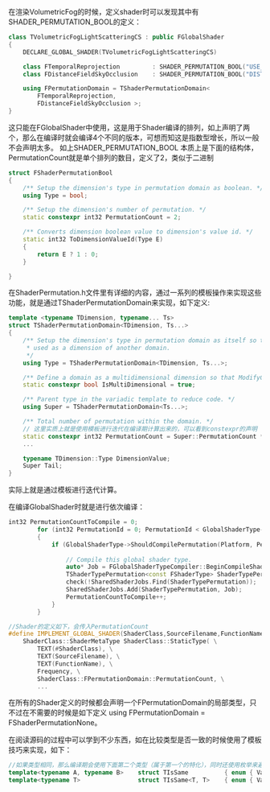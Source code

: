 在渲染VolumetricFog的时候，定义shader时可以发现其中有SHADER_PERMUTATION_BOOL的定义：

```cpp
class TVolumetricFogLightScatteringCS : public FGlobalShader
{
	DECLARE_GLOBAL_SHADER(TVolumetricFogLightScatteringCS)

	class FTemporalReprojection			: SHADER_PERMUTATION_BOOL("USE_TEMPORAL_REPROJECTION");
	class FDistanceFieldSkyOcclusion	: SHADER_PERMUTATION_BOOL("DISTANCE_FIELD_SKY_OCCLUSION");

	using FPermutationDomain = TShaderPermutationDomain<
		FTemporalReprojection,
		FDistanceFieldSkyOcclusion >;
}
```

这只能在FGlobalShader中使用，这是用于Shader编译的排列，如上声明了两个，那么在编译时就会编译4个不同的版本，可想而知这是指数型增长，所以一般不会声明太多。
如上SHADER_PERMUTATION_BOOL 本质上是下面的结构体，PermutationCount就是单个排列的数目，定义了2，类似于二进制
```cpp
struct FShaderPermutationBool
{
	/** Setup the dimension's type in permutation domain as boolean. */
	using Type = bool;

	/** Setup the dimension's number of permutation. */
	static constexpr int32 PermutationCount = 2;

    /** Converts dimension boolean value to dimension's value id. */
	static int32 ToDimensionValueId(Type E)
	{
		return E ? 1 : 0;
	}

}
```

在ShaderPermutation.h文件里有详细的内容，通过一系列的模板操作来实现这些功能，就是通过TShaderPermutationDomain来实现，如下定义:
```cpp
template <typename TDimension, typename... Ts>
struct TShaderPermutationDomain<TDimension, Ts...>
{
	/** Setup the dimension's type in permutation domain as itself so that a permutation domain can be
	 * used as a dimension of another domain.
	 */
	using Type = TShaderPermutationDomain<TDimension, Ts...>;

	/** Define a domain as a multidimensional dimension so that ModifyCompilationEnvironment() is used. */
	static constexpr bool IsMultiDimensional = true;

	/** Parent type in the variadic template to reduce code. */
	using Super = TShaderPermutationDomain<Ts...>;

    /** Total number of permutation within the domain. */
    // 这里实质上就是使用模板进行迭代在编译期计算出来的，可以看到constexpr的声明
	static constexpr int32 PermutationCount = Super::PermutationCount * TDimension::PermutationCount;
    ...

    typename TDimension::Type DimensionValue;
	Super Tail;
}
```
实际上就是通过模板进行迭代计算。

在编译GlobalShader时就是进行依次编译：
```cpp
int32 PermutationCountToCompile = 0;
		for (int32 PermutationId = 0; PermutationId < GlobalShaderType->GetPermutationCount(); PermutationId++)
		{
			if (GlobalShaderType->ShouldCompilePermutation(Platform, PermutationId) && !GlobalShaderMap->HasShader(GlobalShaderType, PermutationId))
			
				// Compile this global shader type.
				auto* Job = FGlobalShaderTypeCompiler::BeginCompileShader(GlobalShaderType, PermutationId, Platform, nullptr, GlobalShaderJobs);
				TShaderTypePermutation<const FShaderType> ShaderTypePermutation(GlobalShaderType, PermutationId);
				check(!SharedShaderJobs.Find(ShaderTypePermutation));
				SharedShaderJobs.Add(ShaderTypePermutation, Job);
				PermutationCountToCompile++;
			}
		}

//Shader的定义如下，会传入PermutationCount
#define IMPLEMENT_GLOBAL_SHADER(ShaderClass,SourceFilename,FunctionName,Frequency) \
	ShaderClass::ShaderMetaType ShaderClass::StaticType( \
		TEXT(#ShaderClass), \
		TEXT(SourceFilename), \
		TEXT(FunctionName), \
		Frequency, \
		ShaderClass::FPermutationDomain::PermutationCount, \
        ...
```

在所有的Shader定义的时候都会声明一个FPermutationDomain的局部类型，只不过在不需要的时候是如下定义 using FPermutationDomain = FShaderPermutationNone。

在阅读源码的过程中可以学到不少东西，如在比较类型是否一致的时候使用了模板技巧来实现，如下：
```cpp
//如果类型相同，那么编译期会使用下面第二个类型（属于第一个的特化），同时还使用枚举来避免内存的申请
template<typename A, typename B>	struct TIsSame			{ enum { Value = false	}; };
template<typename T>				struct TIsSame<T, T>	{ enum { Value = true	}; };
```